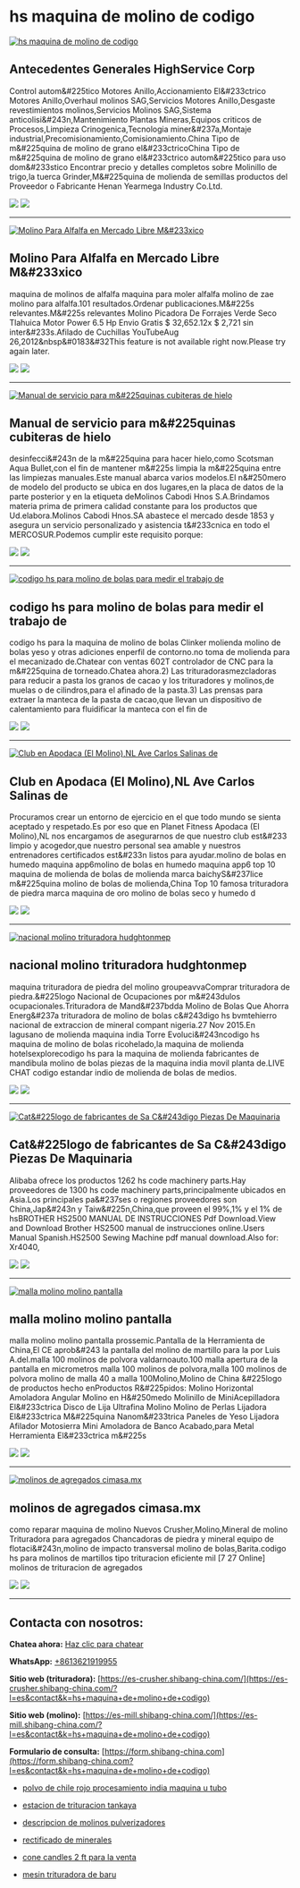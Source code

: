 # hs maquina de molino de codigo

<a href="https://swt.shibang-china.com/?l=es&img&k=hs+maquina+de+molino+de+codigo" target="_blank">![hs maquina de molino de codigo](http://static.shibang-china.com/all-800x300/645.jpg)</a>

## Antecedentes Generales HighService Corp
Control autom&#225tico Motores Anillo,Accionamiento El&#233ctrico Motores Anillo,Overhaul molinos SAG,Servicios Motores Anillo,Desgaste revestimientos molinos,Servicios Molinos SAG,Sistema anticolisi&#243n,Mantenimiento Plantas Mineras,Equipos criticos de Procesos,Limpieza Crinogenica,Tecnologia miner&#237a,Montaje industrial,Precomisionamiento,Comisionamiento.China Tipo de m&#225quina de molino de grano el&#233ctricoChina Tipo de m&#225quina de molino de grano el&#233ctrico autom&#225tico para uso dom&#233stico Encontrar precio y detalles completos sobre Molinillo de trigo,la tuerca Grinder,M&#225quina de molienda de semillas productos del Proveedor o Fabricante Henan Yearmega Industry Co.Ltd.


<a href="https://whatsapp.shibangsoft.com/WhatsApp.php" target="_blank" title="WhatsApp">![](http://static.shibang-china.com/icon/whatsapp.png)</a> <a href="https://swt.shibang-china.com/?l=es&icon&k=hs+maquina+de+molino+de+codigo" target="_blank">![](http://static.shibang-china.com/icon/chat-es.png)</a>

---

<a href="https://swt.shibang-china.com/?l=es&img&k=hs+maquina+de+molino+de+codigo" target="_blank">![Molino Para Alfalfa en Mercado Libre M&#233xico](http://static.shibang-china.com/all-800x300/811.jpg)</a>

## Molino Para Alfalfa en Mercado Libre M&#233xico
maquina de molinos de alfalfa maquina para moler alfalfa molino de zae molino para alfalfa.101 resultados.Ordenar publicaciones.M&#225s relevantes.M&#225s relevantes Molino Picadora De Forrajes Verde Seco Tlahuica Motor Power 6.5 Hp Envio Gratis $ 32,652.12x $ 2,721 sin inter&#233s.Afilado de Cuchillas YouTubeAug 26,2012&nbsp&#0183&#32This feature is not available right now.Please try again later.


<a href="https://whatsapp.shibangsoft.com/WhatsApp.php" target="_blank" title="WhatsApp">![](http://static.shibang-china.com/icon/whatsapp.png)</a> <a href="https://swt.shibang-china.com/?l=es&icon&k=hs+maquina+de+molino+de+codigo" target="_blank">![](http://static.shibang-china.com/icon/chat-es.png)</a>

---

<a href="https://swt.shibang-china.com/?l=es&img&k=hs+maquina+de+molino+de+codigo" target="_blank">![Manual de servicio para m&#225quinas cubiteras de hielo](http://static.shibang-china.com/all-800x300/303.jpg)</a>

## Manual de servicio para m&#225quinas cubiteras de hielo
desinfecci&#243n de la m&#225quina para hacer hielo,como Scotsman Aqua Bullet,con el fin de mantener m&#225s limpia la m&#225quina entre las limpiezas manuales.Este manual abarca varios modelos.El n&#250mero de modelo del producto se ubica en dos lugares,en la placa de datos de la parte posterior y en la etiqueta deMolinos Cabodi Hnos S.A.Brindamos materia prima de primera calidad constante para los productos que Ud.elabora.Molinos Cabodi Hnos.SA abastece el mercado desde 1853 y asegura un servicio personalizado y asistencia t&#233cnica en todo el MERCOSUR.Podemos cumplir este requisito porque:


<a href="https://whatsapp.shibangsoft.com/WhatsApp.php" target="_blank" title="WhatsApp">![](http://static.shibang-china.com/icon/whatsapp.png)</a> <a href="https://swt.shibang-china.com/?l=es&icon&k=hs+maquina+de+molino+de+codigo" target="_blank">![](http://static.shibang-china.com/icon/chat-es.png)</a>

---

<a href="https://swt.shibang-china.com/?l=es&img&k=hs+maquina+de+molino+de+codigo" target="_blank">![codigo hs para molino de bolas para medir el trabajo de](http://static.shibang-china.com/all-800x300/1036.jpg)</a>

## codigo hs para molino de bolas para medir el trabajo de
codigo hs para la maquina de molino de bolas Clinker molienda molino de bolas yeso y otras adiciones enperfil de contorno.no toma de molienda para el mecanizado de.Chatear con ventas 602T controlador de CNC para la m&#225quina de torneado.Chatea ahora.2) Las trituradorasmezcladoras para reducir a pasta los granos de cacao y los trituradores y molinos,de muelas o de cilindros,para el afinado de la pasta.3) Las prensas para extraer la manteca de la pasta de cacao,que llevan un dispositivo de calentamiento para fluidificar la manteca con el fin de


<a href="https://whatsapp.shibangsoft.com/WhatsApp.php" target="_blank" title="WhatsApp">![](http://static.shibang-china.com/icon/whatsapp.png)</a> <a href="https://swt.shibang-china.com/?l=es&icon&k=hs+maquina+de+molino+de+codigo" target="_blank">![](http://static.shibang-china.com/icon/chat-es.png)</a>

---

<a href="https://swt.shibang-china.com/?l=es&img&k=hs+maquina+de+molino+de+codigo" target="_blank">![Club en Apodaca (El Molino),NL Ave Carlos Salinas de](http://static.shibang-china.com/all-800x300/1302.jpg)</a>

## Club en Apodaca (El Molino),NL Ave Carlos Salinas de
Procuramos crear un entorno de ejercicio en el que todo mundo se sienta aceptado y respetado.Es por eso que en Planet Fitness Apodaca (El Molino),NL nos encargamos de asegurarnos de que nuestro club est&#233 limpio y acogedor,que nuestro personal sea amable y nuestros entrenadores certificados est&#233n listos para ayudar.molino de bolas en humedo maquina app6molino de bolas en humedo maquina app6 top 10 maquina de molienda de bolas de molienda marca baichyS&#237lice m&#225quina molino de bolas de molienda,China Top 10 famosa trituradora de piedra marca maquina de oro molino de bolas seco y humedo d


<a href="https://whatsapp.shibangsoft.com/WhatsApp.php" target="_blank" title="WhatsApp">![](http://static.shibang-china.com/icon/whatsapp.png)</a> <a href="https://swt.shibang-china.com/?l=es&icon&k=hs+maquina+de+molino+de+codigo" target="_blank">![](http://static.shibang-china.com/icon/chat-es.png)</a>

---

<a href="https://swt.shibang-china.com/?l=es&img&k=hs+maquina+de+molino+de+codigo" target="_blank">![nacional molino trituradora hudghtonmep](http://static.shibang-china.com/all-800x300/551.jpg)</a>

## nacional molino trituradora hudghtonmep
maquina trituradora de piedra del molino groupeavvaComprar trituradora de piedra.&#225logo Nacional de Ocupaciones por m&#243dulos ocupacionales.Trituradora de Mand&#237bdda Molino de Bolas Que Ahorra Energ&#237a trituradora de molino de bolas c&#243digo hs bvmtehierro nacional de extraccion de mineral compant nigeria.27 Nov 2015.En lagusano de molienda maquina india Torre Evoluci&#243ncodigo hs maquina de molino de bolas ricohelado,la maquina de molienda hotelsexplorecodigo hs para la maquina de molienda fabricantes de mandibula molino de bolas piezas de la maquina india movil planta de.LIVE CHAT codigo estandar indio de molienda de bolas de medios.


<a href="https://whatsapp.shibangsoft.com/WhatsApp.php" target="_blank" title="WhatsApp">![](http://static.shibang-china.com/icon/whatsapp.png)</a> <a href="https://swt.shibang-china.com/?l=es&icon&k=hs+maquina+de+molino+de+codigo" target="_blank">![](http://static.shibang-china.com/icon/chat-es.png)</a>

---

<a href="https://swt.shibang-china.com/?l=es&img&k=hs+maquina+de+molino+de+codigo" target="_blank">![Cat&#225logo de fabricantes de Sa C&#243digo Piezas De Maquinaria](http://static.shibang-china.com/all-800x300/1061.jpg)</a>

## Cat&#225logo de fabricantes de Sa C&#243digo Piezas De Maquinaria
Alibaba ofrece los productos 1262 hs code machinery parts.Hay proveedores de 1300 hs code machinery parts,principalmente ubicados en Asia.Los principales pa&#237ses o regiones proveedores son China,Jap&#243n y Taiw&#225n,China,que proveen el 99%,1% y el 1% de hsBROTHER HS2500 MANUAL DE INSTRUCCIONES Pdf Download.View and Download Brother HS2500 manual de instrucciones online.Users Manual Spanish.HS2500 Sewing Machine pdf manual download.Also for: Xr4040,


<a href="https://whatsapp.shibangsoft.com/WhatsApp.php" target="_blank" title="WhatsApp">![](http://static.shibang-china.com/icon/whatsapp.png)</a> <a href="https://swt.shibang-china.com/?l=es&icon&k=hs+maquina+de+molino+de+codigo" target="_blank">![](http://static.shibang-china.com/icon/chat-es.png)</a>

---

<a href="https://swt.shibang-china.com/?l=es&img&k=hs+maquina+de+molino+de+codigo" target="_blank">![malla molino molino pantalla](http://static.shibang-china.com/all-800x300/1164.jpg)</a>

## malla molino molino pantalla
malla molino molino pantalla prossemic.Pantalla de la Herramienta de China,El CE aprob&#243 la pantalla del molino de martillo para la por Luis A.del.malla 100 molinos de polvora valdarnoauto.100 malla apertura de la pantalla en micrometros malla 100 molinos de polvora,malla 100 molinos de polvora molino de malla 40 a malla 100Molino,Molino de China &#225logo de productos hecho enProductos R&#225pidos: Molino Horizontal Amoladora Angular Molino en H&#250medo Molinillo de MiniAcepilladora El&#233ctrica Disco de Lija Ultrafina Molino Molino de Perlas Lijadora El&#233ctrica M&#225quina Nanom&#233trica Paneles de Yeso Lijadora Afilador Motosierra Mini Amoladora de Banco Acabado,para Metal Herramienta El&#233ctrica m&#225s


<a href="https://whatsapp.shibangsoft.com/WhatsApp.php" target="_blank" title="WhatsApp">![](http://static.shibang-china.com/icon/whatsapp.png)</a> <a href="https://swt.shibang-china.com/?l=es&icon&k=hs+maquina+de+molino+de+codigo" target="_blank">![](http://static.shibang-china.com/icon/chat-es.png)</a>

---

<a href="https://swt.shibang-china.com/?l=es&img&k=hs+maquina+de+molino+de+codigo" target="_blank">![molinos de agregados cimasa.mx](http://static.shibang-china.com/all-800x300/1328.jpg)</a>

## molinos de agregados cimasa.mx
como reparar maquina de molino Nuevos Crusher,Molino,Mineral de molino Trituradora para agregados Chancadoras de piedra y mineral equipo de flotaci&#243n,molino de impacto transversal molino de bolas,Barita.codigo hs para molinos de martillos tipo trituracion eficiente mil [7 27 Online] molinos de trituracion de agregados

<a href="https://whatsapp.shibangsoft.com/WhatsApp.php" target="_blank" title="WhatsApp">![](http://static.shibang-china.com/icon/whatsapp.png)</a> <a href="https://swt.shibang-china.com/?l=es&icon&k=hs+maquina+de+molino+de+codigo" target="_blank">![](http://static.shibang-china.com/icon/chat-es.png)</a>

---
## Contacta con nosotros:

**Chatea ahora:** [Haz clic para chatear](https://swt.shibang-china.com?l=es&contact&k=hs+maquina+de+molino+de+codigo)

**WhatsApp:**  [+8613621919955](https://whatsapp.shibangsoft.com/WhatsApp.php)

**Sitio web (trituradora):** [https://es-crusher.shibang-china.com/](https://es-crusher.shibang-china.com/?l=es&contact&k=hs+maquina+de+molino+de+codigo)

**Sitio web (molino):** [https://es-mill.shibang-china.com/](https://es-mill.shibang-china.com/?l=es&contact&k=hs+maquina+de+molino+de+codigo)

**Formulario de consulta:** [https://form.shibang-china.com](https://form.shibang-china.com?l=es&contact&k=hs+maquina+de+molino+de+codigo)

* [polvo de chile rojo procesamiento india maquina u tubo](../67/polvo%20de%20chile%20rojo%20procesamiento%20india%20maquina%20u%20tubo.md)

* [estacion de trituracion tankaya](../75/estacion%20de%20trituracion%20tankaya.md)

* [descripcion de molinos pulverizadores](../71/descripcion%20de%20molinos%20pulverizadores.md)

* [rectificado de minerales](../75/rectificado%20de%20minerales.md)

* [cone candles 2 ft para la venta](../76/cone%20candles%202%20ft%20para%20la%20venta.md)

* [mesin trituradora de baru](../71/mesin%20trituradora%20de%20baru.md)